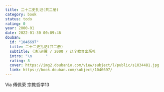 ```yaml
---
title: 二十二史扎记(共二册)
category: book
status: todo
rating: 0
year: 2000-01
date: 2022-01-30 00:09:46
douban:
  id: "1046697"
  title: 二十二史扎记(共二册)
  subtitle: (清)赵翼 / 2000 / 辽宁教育出版社
  intro: "\n      "
  rating: 8
  cover: https://img2.doubanio.com/view/subject/l/public/s1034481.jpg
  link: https://book.douban.com/subject/1046697/
---
```


Via 傅佩荣 宗教哲学13 
